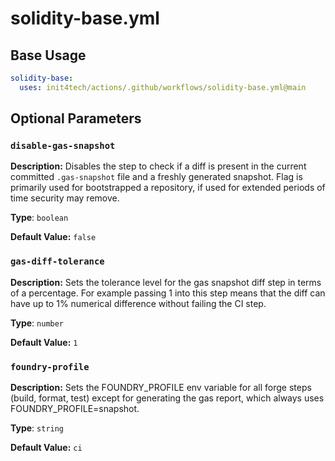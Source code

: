 # solidity-base.yml

## Base Usage

```yml
solidity-base:
  uses: init4tech/actions/.github/workflows/solidity-base.yml@main
```

## Optional Parameters

### `disable-gas-snapshot`

**Description:** Disables the step to check if a diff is present in the current committed `.gas-snapshot` file and a freshly generated snapshot. Flag is primarily used for bootstrapped a repository, if used for extended periods of time security may remove.

**Type**: `boolean`

**Default Value:** `false`

### `gas-diff-tolerance`

**Description:** Sets the tolerance level for the gas snapshot diff step in terms of a percentage. For example passing 1 into this step means that the diff can have up to 1% numerical difference without failing the CI step.

**Type**: `number`

**Default Value:** `1`

### `foundry-profile`

**Description:** Sets the FOUNDRY_PROFILE env variable for all forge steps (build, format, test) except for generating the gas report, which always uses FOUNDRY_PROFILE=snapshot.

**Type**: `string`

**Default Value:** `ci`